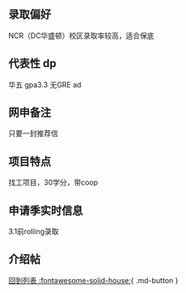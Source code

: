 ## 录取偏好
NCR（DC华盛顿）校区录取率较高，适合保底
## 代表性 dp
华五 gpa3.3 无GRE ad
## 网申备注
只要一封推荐信
## 项目特点
找工项目，30学分，带coop
## 申请季实时信息
3.1前rolling录取
## 介绍帖

[回到列表 :fontawesome-solid-house:](grade.md){ .md-button }
